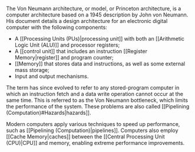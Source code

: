 The Von Neumann architecture, or model, or Princeton architecture, is a computer architecture based on a 1945 description by John von Neumann. His document details a design architecture for an electronic digital computer with the following components:

- A [[Processing Units (PUs)|processing unit]] with both an [[Arithmetic Logic Unit (ALU)]] and processor registers;
- A [[control unit]] that includes an instruction [[Register Memory|register]] and program counter;
- [[Memory]] that stores data and instructions, as well as some external mass storage;
- Input and output mechanisms.

The term has since evolved to refer to any stored-program computer in which an instruction fetch and a data write operation cannot occur at the same time. This is referred to as the Von Neumann bottleneck, which limits the performance of the system. These problems are also called [[Pipelining (Computation)#Hazards|hazards]].

Modern computers apply various techniques to speed up performance, such as [[Pipelining (Computation)|pipelines]]. Computers also employ [[Cache Memory|caches]] between the [[Central Processing Unit (CPU)|CPU]] and memory, enabling extreme performance improvements.